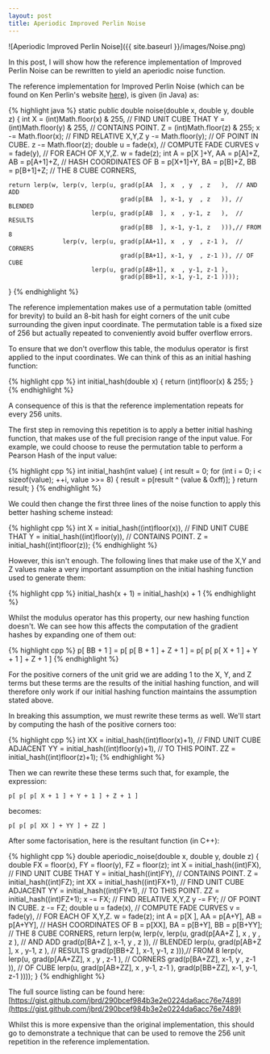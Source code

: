 ```yaml
---
layout: post
title: Aperiodic Improved Perlin Noise
---
```


![Aperiodic Improved Perlin Noise]({{ site.baseurl }}/images/Noise.png)

In this post, I will show how the reference implementation of Improved Perlin Noise can be rewritten to yield an aperiodic noise function.

The reference implementation for Improved Perlin Noise (which can be found on Ken Perlin's website [here](http://mrl.nyu.edu/~perlin/noise/)), is given (in Java) as:

{% highlight java %}
static public double noise(double x, double y, double z) {
    int X = (int)Math.floor(x) & 255,                  // FIND UNIT CUBE THAT
        Y = (int)Math.floor(y) & 255,                  // CONTAINS POINT.
        Z = (int)Math.floor(z) & 255;
    x -= Math.floor(x);                                // FIND RELATIVE X,Y,Z
    y -= Math.floor(y);                                // OF POINT IN CUBE.
    z -= Math.floor(z);
    double u = fade(x),                                // COMPUTE FADE CURVES
           v = fade(y),                                // FOR EACH OF X,Y,Z.
           w = fade(z);
    int A = p[X  ]+Y, AA = p[A]+Z, AB = p[A+1]+Z,      // HASH COORDINATES OF
        B = p[X+1]+Y, BA = p[B]+Z, BB = p[B+1]+Z;      // THE 8 CUBE CORNERS,
 
    return lerp(w, lerp(v, lerp(u, grad(p[AA  ], x  , y  , z   ),  // AND ADD
                                   grad(p[BA  ], x-1, y  , z   )), // BLENDED
                           lerp(u, grad(p[AB  ], x  , y-1, z   ),  // RESULTS
                                   grad(p[BB  ], x-1, y-1, z   ))),// FROM  8
                   lerp(v, lerp(u, grad(p[AA+1], x  , y  , z-1 ),  // CORNERS
                                   grad(p[BA+1], x-1, y  , z-1 )), // OF CUBE
                           lerp(u, grad(p[AB+1], x  , y-1, z-1 ),
                                   grad(p[BB+1], x-1, y-1, z-1 ))));
}
{% endhighlight %}

The reference implementation makes use of a permutation table (omitted for brevity)
to build an 8-bit hash for eight corners of the unit cube surrounding the given input
coordinate. The permutation table is a fixed size of 256 but actually repeated to
conveniently avoid buffer overflow errors.

To ensure that we don't overflow this table, the modulus operator is first applied 
to the input coordinates. We can think of this as an initial hashing function:

{% highlight cpp %}
int initial_hash(double x) { return (int)floor(x) & 255; }
{% endhighlight %}

A consequence of this is that the reference implementation repeats for every
256 units.

The first step in removing this repetition is to apply a better initial hashing
function, that makes use of the full precision range of the input value. For
example, we could choose to reuse the permutation table to perform a Pearson Hash
of the input value:

{% highlight cpp %}
int initial_hash(int value) {
    int result = 0;
    for (int i = 0; i < sizeof(value); ++i, value >>= 8) {
        result = p[result ^ (value & 0xff)];
    }
    return result;
}
{% endhighlight %}

We could then change the first three lines of the noise function to apply this
better hashing scheme instead:

{% highlight cpp %}
int X = initial_hash((int)floor(x)),                  // FIND UNIT CUBE THAT
    Y = initial_hash((int)floor(y)),                  // CONTAINS POINT.
    Z = initial_hash((int)floor(z));
{% endhighlight %}

However, this isn't enough. The following lines that make use of the X,Y and Z 
values make a very important assumption on the initial hashing function used to
generate them:

{% highlight cpp %}
initial_hash(x + 1) = initial_hash(x) + 1
{% endhighlight %}

Whilst the modulus operator has this property, our new hashing function doesn't.
We can see how this affects the computation of the gradient hashes by expanding
one of them out:

{% highlight cpp %}
  p[ BB + 1 ] 
= p[ p[ B + 1 ] + Z + 1 ] 
= p[ p[ p[ X + 1 ] + Y + 1 ] + Z + 1 ] 
{% endhighlight %}

For the positive corners of the unit grid we are adding 1 to the X, Y, and Z
terms but these terms are the results of the initial hashing function, and will
therefore only work if our initial hashing function maintains the assumption
stated above.

In breaking this assumption, we must rewrite these terms as well. We'll start
by computing the hash of the positive corners too:

{% highlight cpp %}
int XX = initial_hash((int)floor(x)+1),    // FIND UNIT CUBE ADJACENT
    YY = initial_hash((int)floor(y)+1),    // TO THIS POINT.
    ZZ = initial_hash((int)floor(z)+1);
{% endhighlight %}

Then we can rewrite these these terms such that, for example, the expression:

```p[ p[ p[ X + 1 ] + Y + 1 ] + Z + 1 ]```

becomes:

```p[ p[ p[ XX ] + YY ] + ZZ ]```

After some factorisation, here is the resultant function (in C++):

{% highlight cpp %}
double aperiodic_noise(double x, double y, double z) {
    double FX = floor(x),
           FY = floor(y),
           FZ = floor(z);
    int X = initial_hash((int)FX),            // FIND UNIT CUBE THAT
        Y = initial_hash((int)FY),            // CONTAINS POINT.
        Z = initial_hash((int)FZ);
    int XX = initial_hash((int)FX+1),         // FIND UNIT CUBE ADJACENT
        YY = initial_hash((int)FY+1),         // TO THIS POINT.
        ZZ = initial_hash((int)FZ+1);
    x -= FX;                                      // FIND RELATIVE X,Y,Z
    y -= FY;                                      // OF POINT IN CUBE.
    z -= FZ;
    double u = fade(x),                           // COMPUTE FADE CURVES
           v = fade(y),                           // FOR EACH OF X,Y,Z.
           w = fade(z);
    int A = p[X ], AA = p[A+Y], AB = p[A+YY],     // HASH COORDINATES OF
        B = p[XX], BA = p[B+Y], BB = p[B+YY];     // THE 8 CUBE CORNERS,
    return lerp(w, lerp(v, lerp(u, grad(p[AA+Z ], x  , y  , z   ),  // AND ADD
                                   grad(p[BA+Z ], x-1, y  , z   )), // BLENDED
                           lerp(u, grad(p[AB+Z ], x  , y-1, z   ),  // RESULTS
                                   grad(p[BB+Z ], x-1, y-1, z   ))),// FROM  8
                   lerp(v, lerp(u, grad(p[AA+ZZ], x  , y  , z-1 ),  // CORNERS
                                   grad(p[BA+ZZ], x-1, y  , z-1 )), // OF CUBE
                           lerp(u, grad(p[AB+ZZ], x  , y-1, z-1 ),
                                   grad(p[BB+ZZ], x-1, y-1, z-1 ))));
}
{% endhighlight %}

The full source listing can be found here: [https://gist.github.com/jbrd/290bcef984b3e2e0224da6acc76e7489](https://gist.github.com/jbrd/290bcef984b3e2e0224da6acc76e7489)

Whilst this is more expensive than the original implementation, this should go to
demonstrate a technique that can be used to remove the 256 unit repetition in the
reference implementation.
